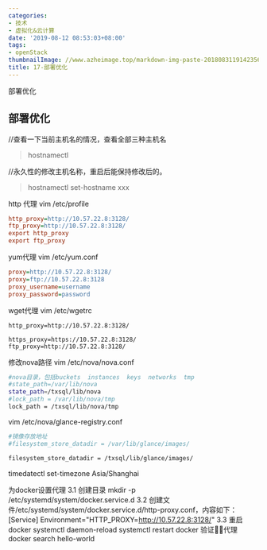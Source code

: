 ```yaml
---
categories:
- 技术
- 虚拟化&云计算
date: '2019-08-12 08:53:03+08:00'
tags:
- openStack
thumbnailImage: //www.azheimage.top/markdown-img-paste-20180831191423561.png
title: 17-部署优化
---
```

部署优化
<!--more-->

## 部署优化

//查看一下当前主机名的情况，查看全部三种主机名
>hostnamectl  

//永久性的修改主机名称，重启后能保持修改后的。
>hostnamectl set-hostname xxx

http 代理
vim /etc/profile
```ini
http_proxy=http://10.57.22.8:3128/
ftp_proxy=http://10.57.22.8:3128/
export http_proxy
export ftp_proxy
```
yum代理
vim /etc/yum.conf
```ini
proxy=http://10.57.22.8:3128/
proxy=ftp://10.57.22.8:3128
proxy_username=username
proxy_password=password
```
wget代理
vim /etc/wgetrc
```
http_proxy=http://10.57.22.8:3128/

https_proxy=https://10.57.22.8:3128/
ftp_proxy=http://10.57.22.8:3128/
```

修改nova路径
vim /etc/nova/nova.conf
```bash
#nova目录，包括buckets  instances  keys  networks  tmp
#state_path=/var/lib/nova
state_path=/txsql/lib/nova
#lock_path = /var/lib/nova/tmp
lock_path = /txsql/lib/nova/tmp
```

vim /etc/nova/glance-registry.conf
```bash
#镜像存放地址
#filesystem_store_datadir = /var/lib/glance/images/

filesystem_store_datadir = /txsql/lib/glance/images/
```


timedatectl set-timezone Asia/Shanghai


为docker设置代理
3.1 创建目录
mkdir -p /etc/systemd/system/docker.service.d
3.2 创建文件/etc/systemd/system/docker.service.d/http-proxy.conf，内容如下：
[Service]
Environment="HTTP_PROXY=http://10.57.22.8:3128/"
3.3 重启docker
systemctl daemon-reload
systemctl restart docker
验证代理
docker search hello-world


